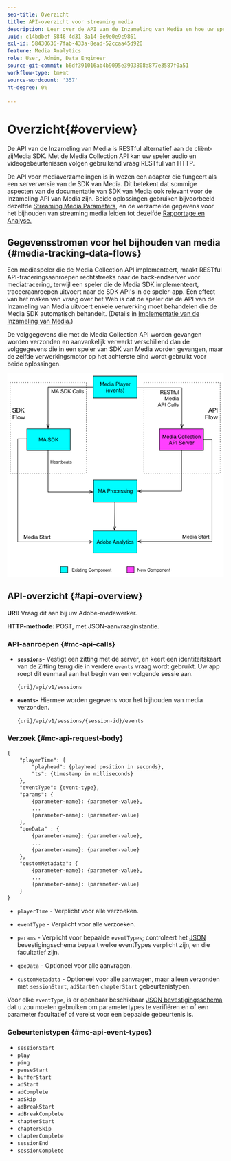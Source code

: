 ```yaml
---
seo-title: Overzicht
title: API-overzicht voor streaming media
description: Leer over de API van de Inzameling van Media en hoe uw speler audio en videogebeurtenissen kan volgen gebruikend de vraag van HTTP RESTful.
uuid: c14bdbef-5846-4d31-8a14-8e9e0e9c9861
exl-id: 58430636-7fab-433a-8ead-52ccaa45d920
feature: Media Analytics
role: User, Admin, Data Engineer
source-git-commit: b6df391016ab4b9095e3993808a877e3587f0a51
workflow-type: tm+mt
source-wordcount: '357'
ht-degree: 0%

---
```


# Overzicht{#overview}

De API van de Inzameling van Media is RESTful alternatief aan de cliënt-zijMedia SDK. Met de Media Collection API kan uw speler audio en videogebeurtenissen volgen gebruikend vraag RESTful van HTTP.

De API voor mediaverzamelingen is in wezen een adapter die fungeert als een serverversie van de SDK van Media. Dit betekent dat sommige aspecten van de documentatie van SDK van Media ook relevant voor de Inzameling API van Media zijn. Beide oplossingen gebruiken bijvoorbeeld dezelfde [Streaming Media Parameters](/help/metrics-and-metadata/audio-video-parameters.md), en de verzamelde gegevens voor het bijhouden van streaming media leiden tot dezelfde [Rapportage en Analyse.](/help/media-reports/media-reports-enable.md)

## Gegevensstromen voor het bijhouden van media {#media-tracking-data-flows}

Een mediaspeler die de Media Collection API implementeert, maakt RESTful API-traceringsaanroepen rechtstreeks naar de back-endserver voor mediatracering, terwijl een speler die de Media SDK implementeert, traceeraanroepen uitvoert naar de SDK API&#39;s in de speler-app. Één effect van het maken van vraag over het Web is dat de speler die de API van de Inzameling van Media uitvoert enkele verwerking moet behandelen die de Media SDK automatisch behandelt. (Details in [Implementatie van de Inzameling van Media.](mc-api-impl/mc-api-quick-start.md))

De volggegevens die met de Media Collection API worden gevangen worden verzonden en aanvankelijk verwerkt verschillend dan de volggegevens die in een speler van SDK van Media worden gevangen, maar de zelfde verwerkingsmotor op het achterste eind wordt gebruikt voor beide oplossingen.

![](assets/col_api_overview_simple.png)

## API-overzicht {#api-overview}

**URI:** Vraag dit aan bij uw Adobe-medewerker.

**HTTP-methode:** POST, met JSON-aanvraaginstantie.

### API-aanroepen {#mc-api-calls}

* **`sessions`-** Vestigt een zitting met de server, en keert een identiteitskaart van de Zitting terug die in verdere  `events` vraag wordt gebruikt. Uw app roept dit eenmaal aan het begin van een volgende sessie aan.

   ```
   {uri}/api/v1/sessions
   ```

* **`events`-** Hiermee worden gegevens voor het bijhouden van media verzonden.

   ```
   {uri}/api/v1/sessions/{session-id}/events
   ```

### Verzoek {#mc-api-request-body}

```
{
    "playerTime": {
        "playhead": {playhead position in seconds},
        "ts": {timestamp in milliseconds}
    },
    "eventType": {event-type},
    "params": {
        {parameter-name}: {parameter-value},
        ...
        {parameter-name}: {parameter-value}
    },
    "qoeData" : {
        {parameter-name}: {parameter-value},
        ...
        {parameter-name}: {parameter-value}
    },
    "customMetadata": {
        {parameter-name}: {parameter-value},
        ...
        {parameter-name}: {parameter-value}
    }
}
```

* `playerTime` - Verplicht voor alle verzoeken.
* `eventType` - Verplicht voor alle verzoeken.
* `params` - Verplicht voor bepaalde  `eventTypes`; controleert het  [JSON ](mc-api-ref/mc-api-json-validation.md) bevestigingsschema bepaalt welke eventTypes verplicht zijn, en die facultatief zijn.

* `qoeData` - Optioneel voor alle aanvragen.
* `customMetadata` - Optioneel voor alle aanvragen, maar alleen verzonden met  `sessionStart`,  `adStart`en  `chapterStart` gebeurtenistypen.

Voor elke `eventType`, is er openbaar beschikbaar [JSON bevestigingsschema](mc-api-ref/mc-api-json-validation.md) dat u zou moeten gebruiken om parametertypes te verifiëren en of een parameter facultatief of vereist voor een bepaalde gebeurtenis is.

### Gebeurtenistypen {#mc-api-event-types}

* `sessionStart`
* `play`
* `ping`
* `pauseStart`
* `bufferStart`
* `adStart`
* `adComplete`
* `adSkip`
* `adBreakStart`
* `adBreakComplete`
* `chapterStart`
* `chapterSkip`
* `chapterComplete`
* `sessionEnd`
* `sessionComplete`
